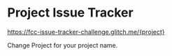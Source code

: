 # Project Issue Tracker

https://fcc-issue-tracker-challenge.glitch.me/{project} 

Change Project for your project name.


